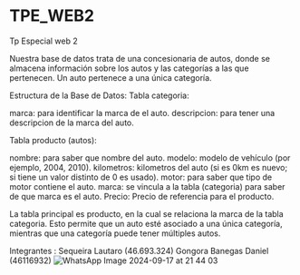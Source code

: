 # TPE_WEB2
Tp Especial web 2

Nuestra base de datos trata de una concesionaria de autos, donde se almacena información sobre los autos y las categorías a las que pertenecen. Un auto pertenece a una única categoría.

Estructura de la Base de Datos:
Tabla categoria:

marca: para identificar la marca de el auto.
descripcion: para tener una descripcion de la marca del auto.


Tabla producto (autos):

nombre: para saber que nombre del auto.
modelo: modelo de vehículo (por ejemplo, 2004, 2010).
kilometros: kilometros del auto (si es 0km es nuevo; si tiene un valor distinto de 0 es usado).
motor: para saber que tipo de motor contiene el auto.
marca: se vincula a la tabla (categoria) para saber de que marca es el auto.
Precio: Precio de referencia para el producto.

La tabla principal es producto, en la cual se relaciona la marca de la tabla categoria. Esto permite que un auto esté asociado a una única categoría, mientras que una categoría puede tener múltiples autos.

Integrantes :
Sequeira Lautaro (46.693.324)
Gongora Banegas Daniel (46116932)
![WhatsApp Image 2024-09-17 at 21 44 03](https://github.com/user-attachments/assets/40596eb7-f905-4388-9a28-13f60a09cbd3)
